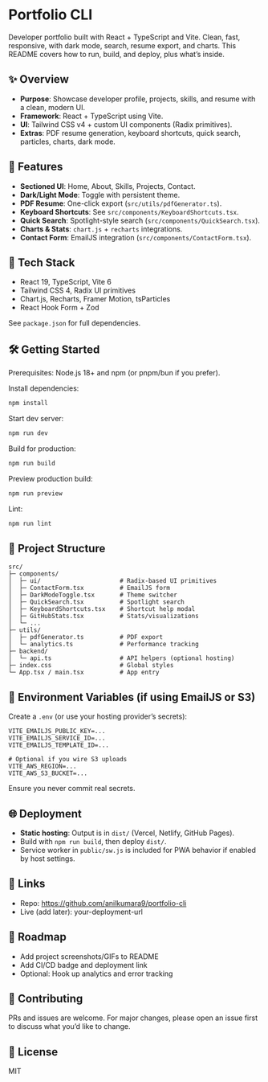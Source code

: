 # Portfolio CLI

Developer portfolio built with React + TypeScript and Vite. Clean, fast, responsive, with dark mode, search, resume export, and charts. This README covers how to run, build, and deploy, plus what’s inside.

## ✨ Overview
- __Purpose__: Showcase developer profile, projects, skills, and resume with a clean, modern UI.
- __Framework__: React + TypeScript using Vite.
- __UI__: Tailwind CSS v4 + custom UI components (Radix primitives).
- __Extras__: PDF resume generation, keyboard shortcuts, quick search, particles, charts, dark mode.

## 🚀 Features
- __Sectioned UI__: Home, About, Skills, Projects, Contact.
- __Dark/Light Mode__: Toggle with persistent theme.
- __PDF Resume__: One-click export (`src/utils/pdfGenerator.ts`).
- __Keyboard Shortcuts__: See `src/components/KeyboardShortcuts.tsx`.
- __Quick Search__: Spotlight-style search (`src/components/QuickSearch.tsx`).
- __Charts & Stats__: `chart.js` + `recharts` integrations.
- __Contact Form__: EmailJS integration (`src/components/ContactForm.tsx`).

## 🧱 Tech Stack
- React 19, TypeScript, Vite 6
- Tailwind CSS 4, Radix UI primitives
- Chart.js, Recharts, Framer Motion, tsParticles
- React Hook Form + Zod

See `package.json` for full dependencies.

## 🛠️ Getting Started
Prerequisites: Node.js 18+ and npm (or pnpm/bun if you prefer).

Install dependencies:
```bash
npm install
```

Start dev server:
```bash
npm run dev
```

Build for production:
```bash
npm run build
```

Preview production build:
```bash
npm run preview
```

Lint:
```bash
npm run lint
```

## 📁 Project Structure
```
src/
├─ components/
│  ├─ ui/                      # Radix-based UI primitives
│  ├─ ContactForm.tsx          # EmailJS form
│  ├─ DarkModeToggle.tsx       # Theme switcher
│  ├─ QuickSearch.tsx          # Spotlight search
│  ├─ KeyboardShortcuts.tsx    # Shortcut help modal
│  ├─ GitHubStats.tsx          # Stats/visualizations
│  └─ ...
├─ utils/
│  ├─ pdfGenerator.ts          # PDF export
│  └─ analytics.ts             # Performance tracking
├─ backend/
│  └─ api.ts                   # API helpers (optional hosting)
├─ index.css                   # Global styles
└─ App.tsx / main.tsx          # App entry
```

## 🔐 Environment Variables (if using EmailJS or S3)
Create a `.env` (or use your hosting provider’s secrets):
```
VITE_EMAILJS_PUBLIC_KEY=...
VITE_EMAILJS_SERVICE_ID=...
VITE_EMAILJS_TEMPLATE_ID=...

# Optional if you wire S3 uploads
VITE_AWS_REGION=...
VITE_AWS_S3_BUCKET=...
```

Ensure you never commit real secrets.

## 🌐 Deployment
- __Static hosting__: Output is in `dist/` (Vercel, Netlify, GitHub Pages).
- Build with `npm run build`, then deploy `dist/`.
- Service worker in `public/sw.js` is included for PWA behavior if enabled by host settings.

## 🔗 Links
- Repo: https://github.com/anilkumara9/portfolio-cli
- Live (add later): your-deployment-url

## 🧭 Roadmap
- Add project screenshots/GIFs to README
- Add CI/CD badge and deployment link
- Optional: Hook up analytics and error tracking

## 🤝 Contributing
PRs and issues are welcome. For major changes, please open an issue first to discuss what you’d like to change.

## 📄 License
MIT